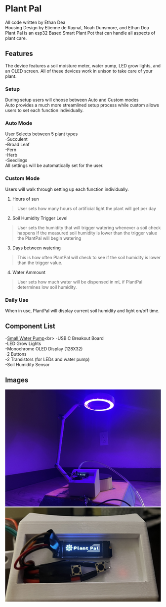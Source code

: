 # Plant Pal
All code written by Ethan Dea<br>
Housing Design by Etienne de Raynal, Noah Dunsmore, and Ethan Dea<br>
Plant Pal is an esp32 Based Smart Plant Pot that can handle all aspects of plant care.<br>

## Features

The device features a soil moisture meter, water pump, LED grow lights, and an OLED screen. All of these devices work in unison to take care of your plant.

### Setup
During setup users will choose between Auto and Custom modes<br>
Auto provides a much more streamlined setup process while custom allows users to set each function individually. 
### Auto Mode
User Selects between 5 plant types<br>
-Succulent<br>
-Broad Leaf<br>
-Fern<br>
-Herb<br>
-Seedlings<br>
All settings will be automatically set for the user.

### Custom Mode
Users will walk through setting up each function individually.<br>
1. Hours of sun<br>
> User sets how many hours of artificial light the plant will get per day<br>
2. Soil Humidity Trigger Level<br>
> User sets the humidity that will trigger watering whenever a soil check happens
> If the measured soil humidity is lower than the trigger value the PlantPal will begin watering
3. Days between watering<br>
> This is how often PlantPal will check to see if the soil humidity is lower than the trigger value.
4. Water Ammount<br>
>User sets how much water will be dispensed in mL if PlantPal determines low soil humidity.

### Daily Use
When in use, PlantPal will display current soil humidity and light on/off time.


## Component List

-[Small Water Pump]([https://pip.pypa.io/en/stable/](https://ae01.alicdn.com/kf/S13d096682cce42adb18643b46f7653ebq.jpg_640x640Q90.jpg_.webp)https://ae01.alicdn.com/kf/S13d096682cce42adb18643b46f7653ebq.jpg_640x640Q90.jpg_.webp)<br>
-USB C Breakout Board<br>
-LED Grow Lights<br>
-Monochrome OLED Display (128X32)<br>
-2 Buttons<br>
-2 Transistors (for LEDs and water pump)<br>
-Soil Humidity Sensor<br>

## Images
![Images2](https://github.com/deaboss/PlantPal/blob/main/IMG_9289.JPG)
![Image1](https://github.com/deaboss/PlantPal/blob/main/20230605_064401524_iOS.jpg)
